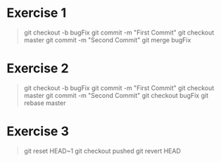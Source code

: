 # Exercise 1

> git checkout -b bugFix
> git commit -m "First Commit"
> git checkout master
> git commit -m "Second Commit"
> git merge bugFix

# Exercise 2

> git checkout -b bugFix
> git commit -m "First Commit"
> git checkout master
> git commit -m "Second Commit"
> git checkout bugFix
> git rebase master

# Exercise 3

> git reset HEAD~1
> git checkout pushed
> git revert HEAD